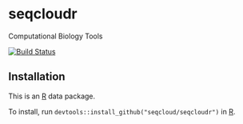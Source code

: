# seqcloudr

Computational Biology Tools

[![Build Status](https://travis-ci.org/seqcloud/seqcloudr.svg?branch=master)](https://travis-ci.org/seqcloud/seqcloudr)

## Installation

This is an [R](https://www.r-project.org) data package.

To install, run `devtools::install_github("seqcloud/seqcloudr")` in [R](https://www.r-project.org).
